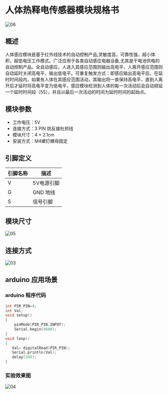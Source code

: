 # 人体热释电传感器模块规格书

![06](E:\GitLab\sensors-kit\7.人体热释电传感器模块\人体热释电传感器模块图片\06.jpg)

## 概述

人体感应模块是基于红外线技术的自动控制产品,灵敏度高，可靠性强，超小体积，超低电压工作模式。广泛应用于各类自动感应电器设备,尤其是干电池供电的自动控制产品。全自动感应，人进入其感应范围则输出高电平，人离开感应范围则自动延时关闭高电平，输出低电平。可重复触发方式：即感应输出高电平后，在延时时间段内，如果有人体在其感应范围活动，其输出将一直保持高电平，直到人离开后才延时将高电平变为低电平，感应模块检测到人体的每一次活动后会自动顺延一个延时时间段（5S），并且以最后一次活动的时间为延时时间的起始点。

## 模块参数

* 工作电压：5V
* 连接方式：3 PIN 防反接杜邦线
* 模块尺寸：4 * 2.1cm
* 安装方式：M4螺钉螺母固定

## 引脚定义

| 引脚名称| 描述 |
|---- |----|
| V | 5V电源引脚 |
| G | GND 地线 |
| S | 信号引脚 |

## 模块尺寸

![05](E:\GitLab\sensors-kit\7.人体热释电传感器模块\人体热释电传感器模块图片\05.jpg)

## 连接方式

![03](E:\GitLab\sensors-kit\7.人体热释电传感器模块\人体热释电传感器模块图片\03.jpg)


##  arduino 应用场景

### arduino 程序代码

```c++
int PIR_PIN=4;
int Val;
void setup()
{       
    pinMode(PIR_PIN,INPUT);    
    Serial.begin(9600);
}
void loop()
{
   Val= digitalRead(PIR_PIN);
   Serial.println(Val);
   delay(200);           
}
```
### 实验效果图

![04](E:\GitLab\sensors-kit\7.人体热释电传感器模块\人体热释电传感器模块图片\04.jpg)